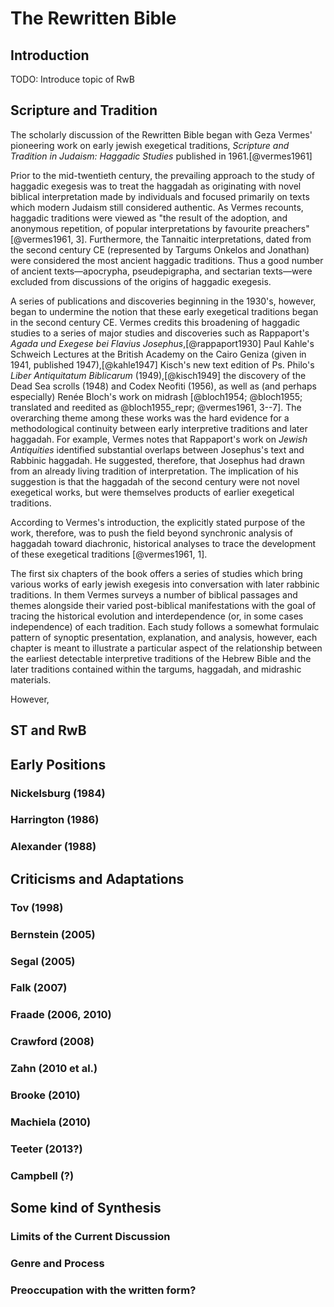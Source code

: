 # The Rewritten Bible

## Introduction
TODO: Introduce topic of RwB

## Scripture and Tradition
<!-- Introduce S&T -->
The scholarly discussion of the Rewritten Bible began with Geza Vermes' pioneering work on early jewish exegetical traditions, *Scripture and Tradition in Judaism: Haggadic Studies* published in 1961.[@vermes1961]

Prior to the mid-twentieth century, the prevailing approach to the study of haggadic exegesis was to treat the haggadah as originating with novel biblical interpretation made by individuals and focused primarily on texts which modern Judaism still considered authentic. As Vermes recounts, haggadic traditions were viewed as "the result of the adoption, and anonymous repetition, of popular interpretations by favourite preachers" [@vermes1961, 3]. Furthermore, the Tannaitic interpretations, dated from the second century CE (represented by Targums Onkelos and Jonathan) were considered the most ancient haggadic traditions. Thus a good number of ancient texts—apocrypha, pseudepigrapha, and sectarian texts—were excluded from discussions of the origins of haggadic exegesis.

A series of publications and discoveries beginning in the 1930's, however, began to undermine the notion that these early exegetical traditions began in the second century CE. Vermes credits this broadening of haggadic studies to a series of major studies and discoveries such as Rappaport's *Agada und Exegese bei Flavius Josephus*,[@rappaport1930] Paul Kahle's Schweich Lectures at the British Academy on the Cairo Geniza (given in 1941, published 1947),[@kahle1947] Kisch's new text edition of Ps. Philo's *Liber Antiquitatum Biblicarum* (1949),[@kisch1949] the discovery of the Dead Sea scrolls (1948) and Codex Neofiti (1956), as well as (and perhaps especially) Renée Bloch's work on midrash [@bloch1954; @bloch1955; translated and reedited as @bloch1955_repr; @vermes1961, 3--7]. The overarching theme among these works was the hard evidence for a methodological continuity between early interpretive traditions and later haggadah. For example, Vermes notes that Rappaport's work on *Jewish Antiquities* identified substantial overlaps between Josephus's text and  Rabbinic haggadah. He suggested, therefore, that Josephus had drawn from an already living tradition of interpretation. The implication of his suggestion is that the haggadah of the second century were not novel exegetical works, but were themselves products of earlier exegetical traditions.

According to Vermes's introduction, the explicitly stated purpose of the work, therefore, was to push the field beyond synchronic analysis of haggadah toward diachronic, historical analyses to trace the development of these exegetical traditions [@vermes1961, 1].

The first six chapters of the book offers a series of studies which bring various works of early jewish exegesis into conversation with later rabbinic traditions. In them Vermes surveys a number of biblical passages and themes alongside their varied post-biblical manifestations with the goal of tracing the historical evolution and interdependence (or, in some cases independence) of each tradition. Each study follows a somewhat formulaic pattern of synoptic presentation, explanation, and analysis, however, each chapter is meant to illustrate a particular aspect of the relationship between the earliest detectable interpretive traditions of the Hebrew Bible and the later traditions contained within the targums, haggadah, and midrashic materials.



However,

<!-- Unstated Goals of ST -->


<!-- Quick summary -->

## ST and RwB

## Early Positions
### Nickelsburg (1984)
### Harrington (1986)
### Alexander (1988)

## Criticisms and Adaptations
### Tov (1998)
### Bernstein (2005)
### Segal (2005)
### Falk (2007)
### Fraade (2006, 2010)
### Crawford (2008)
### Zahn (2010 et al.)
### Brooke (2010)
### Machiela (2010)
### Teeter (2013?)
### Campbell (?)

## Some kind of Synthesis
### Limits of the Current Discussion
### Genre and Process
### Preoccupation with the written form?
